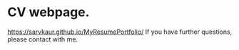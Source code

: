 # CV webpage.
https://sarvkaur.github.io/MyResumePortfolio/
If you have further questions, please contact with me.
